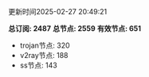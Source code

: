 更新时间2025-02-27 20:49:21

**总订阅: 2487**
**总节点: 2559**
**有效节点: 651**
- trojan节点: 320
- v2ray节点: 188
- ss节点: 143
